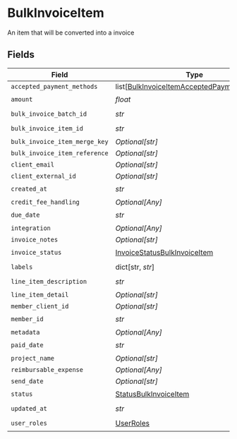 # BulkInvoiceItem

An item that will be converted into a invoice


## Fields

| Field                                                                                                       | Type                                                                                                        | Required                                                                                                    | Description                                                                                                 |
| ----------------------------------------------------------------------------------------------------------- | ----------------------------------------------------------------------------------------------------------- | ----------------------------------------------------------------------------------------------------------- | ----------------------------------------------------------------------------------------------------------- |
| `accepted_payment_methods`                                                                                  | list[[BulkInvoiceItemAcceptedPaymentMethods](../../models/shared/bulkinvoiceitemacceptedpaymentmethods.md)] | :heavy_minus_sign:                                                                                          | N/A                                                                                                         |
| `amount`                                                                                                    | *float*                                                                                                     | :heavy_check_mark:                                                                                          | N/A                                                                                                         |
| `bulk_invoice_batch_id`                                                                                     | *str*                                                                                                       | :heavy_check_mark:                                                                                          | N/A                                                                                                         |
| `bulk_invoice_item_id`                                                                                      | *str*                                                                                                       | :heavy_check_mark:                                                                                          | N/A                                                                                                         |
| `bulk_invoice_item_merge_key`                                                                               | *Optional[str]*                                                                                             | :heavy_minus_sign:                                                                                          | N/A                                                                                                         |
| `bulk_invoice_item_reference`                                                                               | *Optional[str]*                                                                                             | :heavy_minus_sign:                                                                                          | N/A                                                                                                         |
| `client_email`                                                                                              | *Optional[str]*                                                                                             | :heavy_minus_sign:                                                                                          | N/A                                                                                                         |
| `client_external_id`                                                                                        | *Optional[str]*                                                                                             | :heavy_minus_sign:                                                                                          | N/A                                                                                                         |
| `created_at`                                                                                                | *str*                                                                                                       | :heavy_check_mark:                                                                                          | N/A                                                                                                         |
| `credit_fee_handling`                                                                                       | *Optional[Any]*                                                                                             | :heavy_minus_sign:                                                                                          | N/A                                                                                                         |
| `due_date`                                                                                                  | *str*                                                                                                       | :heavy_check_mark:                                                                                          | N/A                                                                                                         |
| `integration`                                                                                               | *Optional[Any]*                                                                                             | :heavy_minus_sign:                                                                                          | N/A                                                                                                         |
| `invoice_notes`                                                                                             | *Optional[str]*                                                                                             | :heavy_minus_sign:                                                                                          | N/A                                                                                                         |
| `invoice_status`                                                                                            | [InvoiceStatusBulkInvoiceItem](../../models/shared/invoicestatusbulkinvoiceitem.md)                         | :heavy_check_mark:                                                                                          | N/A                                                                                                         |
| `labels`                                                                                                    | dict[str, *str*]                                                                                            | :heavy_check_mark:                                                                                          | N/A                                                                                                         |
| `line_item_description`                                                                                     | *str*                                                                                                       | :heavy_check_mark:                                                                                          | N/A                                                                                                         |
| `line_item_detail`                                                                                          | *Optional[str]*                                                                                             | :heavy_minus_sign:                                                                                          | N/A                                                                                                         |
| `member_client_id`                                                                                          | *Optional[str]*                                                                                             | :heavy_minus_sign:                                                                                          | N/A                                                                                                         |
| `member_id`                                                                                                 | *str*                                                                                                       | :heavy_check_mark:                                                                                          | N/A                                                                                                         |
| `metadata`                                                                                                  | *Optional[Any]*                                                                                             | :heavy_minus_sign:                                                                                          | N/A                                                                                                         |
| `paid_date`                                                                                                 | *str*                                                                                                       | :heavy_check_mark:                                                                                          | N/A                                                                                                         |
| `project_name`                                                                                              | *Optional[str]*                                                                                             | :heavy_minus_sign:                                                                                          | N/A                                                                                                         |
| `reimbursable_expense`                                                                                      | *Optional[Any]*                                                                                             | :heavy_minus_sign:                                                                                          | N/A                                                                                                         |
| `send_date`                                                                                                 | *Optional[str]*                                                                                             | :heavy_minus_sign:                                                                                          | N/A                                                                                                         |
| `status`                                                                                                    | [StatusBulkInvoiceItem](../../models/shared/statusbulkinvoiceitem.md)                                       | :heavy_check_mark:                                                                                          | N/A                                                                                                         |
| `updated_at`                                                                                                | *str*                                                                                                       | :heavy_check_mark:                                                                                          | N/A                                                                                                         |
| `user_roles`                                                                                                | [UserRoles](../../models/shared/userroles.md)                                                               | :heavy_check_mark:                                                                                          | N/A                                                                                                         |